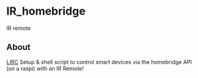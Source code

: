 # IR_homebridge
IR remote

## About
[LIRC](https://wiki.ubuntuusers.de/Lirc/) Setup & shell script to control smart devices via the homebridge API (on a raspi) with an IR Remote!

